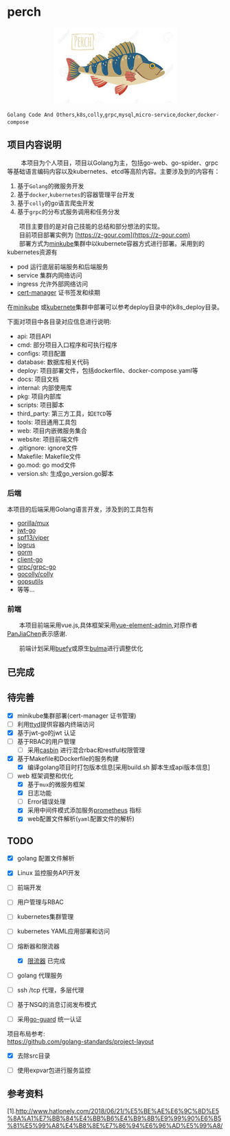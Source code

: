 # perch

<div align="center"><img src ="./asserts/logo/perch_logo.jpg"/></div>

`Golang Code And Others`,`k8s`,`colly`,`grpc`,`mysql`,`micro-service`,`docker`,`docker-compose`
## 项目内容说明
 &emsp;&emsp; 本项目为个人项目，项目以Golang为主，包括go-web、go-spider、grpc等基础语言编码内容以及kubernetes、etcd等高阶内容。主要涉及到的内容有：
 1. 基于`Golang`的微服务开发
 2. 基于`docker`,`kubernetes`的容器管理平台开发
 3. 基于`colly`的go语言爬虫开发
 4. 基于`grpc`的分布式服务调用和任务分发
 
&emsp;&emsp;项目主要目的是对自己技能的总结和部分想法的实现。  
&emsp;&emsp;目前项目部署实例为 [https://z-gour.com](https://z-gour.com)    
&emsp;&emsp;部署方式为[minkube](https://minikube.sigs.k8s.io/)集群中以kubernete容器方式进行部署。采用到的kubernetes资源有
- pod  运行底层前端服务和后端服务
- service 集群内网络访问
- ingress  允许外部网络访问
- [cert-manager](https://cert-manager.io/) 证书签发和续期

在[minikube](https://minikube.sigs.k8s.io/) 或[kubernete](https://kubernetes.io/zh/)集群中部署可以参考deploy目录中的k8s_deploy目录。

下面对项目中各目录对应信息进行说明:
* api:  项目API
* cmd: 部分项目入口程序和可执行程序
* configs: 项目配置
* database: 数据库相关代码
* deploy: 项目部署文件，包括dockerfile、docker-compose.yaml等
* docs: 项目文档
* internal: 内部使用库
* pkg: 项目内部库
* scripts:  项目脚本
* third_party: 第三方工具，如`ETCD`等
* tools: 项目通用工具包
* web: 项目内嵌微服务集合
* website: 项目前端文件
* .gitignore: ignore文件
* Makefile: Makefile文件
* go.mod: go mod文件
* version.sh: 生成go_version.go脚本 
  
### 后端
本项目的后端采用Golang语言开发，涉及到的工具包有
* [gorilla/mux](github.com/gorilla/mux)
* [jwt-go](https://github.com/dgrijalva/jwt-go)
* [spf13/viper](github.com/spf13/viper)
* [logrus](github.com/sirupsen/logrus)
* [gorm ](https://github.com/go-gorm/gorm)
* [client-go](https://github.com/kubernetes/client-go)
* [grpc/grpc-go](https://github.com/grpc/grpc-go)
* [gocolly/colly](https://github.com/gocolly/colly)
* [gopsutils](https://github.com/shirou/gopsutil)
*  等等...
### 前端
&emsp;&emsp;本项目前端采用vue.js,具体框架采用[vue-element-admin](https://github.com/PanJiaChen/vue-element-admin),对原作者[PanJiaChen](https://github.com/PanJiaChen)表示感谢.  

&emsp;&emsp;前端计划采用[buefy](https://github.com/buefy/buefy)或原生[bulma](https://github.com/jgthms/bulma)进行调整优化


## 已完成

## 待完善
* [x]  minikube集群部署(cert-manager 证书管理)
* [ ]  利用[ttyd](https://github.com/tsl0922/ttyd)提供容器内终端访问
* [x] 基于jwt-go的jwt 认证
* [ ] 基于RBAC的用户管理
    * [ ] 采用[casbin](https://casbin.org/) 进行混合rbac和restful权限管理
* [x] 基于Makefile和Dockerfile的服务构建
    * [x] 编译golang项目时打包版本信息[采用build.sh 脚本生成api版本信息]
* [ ] web 框架调整和优化
    * [x] 基于`mux`的微服务框架
    * [x] 日志功能
    * [ ] Error错误处理
    * [x] 采用中间件模式添加服务[prometheus](https://prometheus.io/) 指标
    * [x] web配置文件解析(`yaml`配置文件的解析)
## TODO
* [x] golang 配置文件解析
* [x] Linux 监控服务API开发
* [ ] 前端开发
* [ ] 用户管理与RBAC
* [ ] kubernetes集群管理
* [ ] kubernetes YAML应用部署和访问
* [ ] 熔断器和限流器   
    *[x] [限流器](https://pkg.go.dev/golang.org/x/time/rate) 已完成
* [ ] golang 代理服务
* [ ] ssh /tcp 代理，多层代理
* [ ] 基于NSQ的消息订阅发布模式
* [ ] 采用[go-guard](https://github.com/shaj13/go-guardian) 统一认证
 

项目布局参考:  
https://github.com/golang-standards/project-layout

* [x] 去除src目录
* [ ]  使用expvar包进行服务监控


## 参考资料
[1].http://www.hatlonely.com/2018/06/21/%E5%BE%AE%E6%9C%8D%E5%8A%A1%E7%BB%84%E4%BB%B6%E4%B9%8B%E9%99%90%E6%B5%81%E5%99%A8%E4%B8%8E%E7%86%94%E6%96%AD%E5%99%A8/
